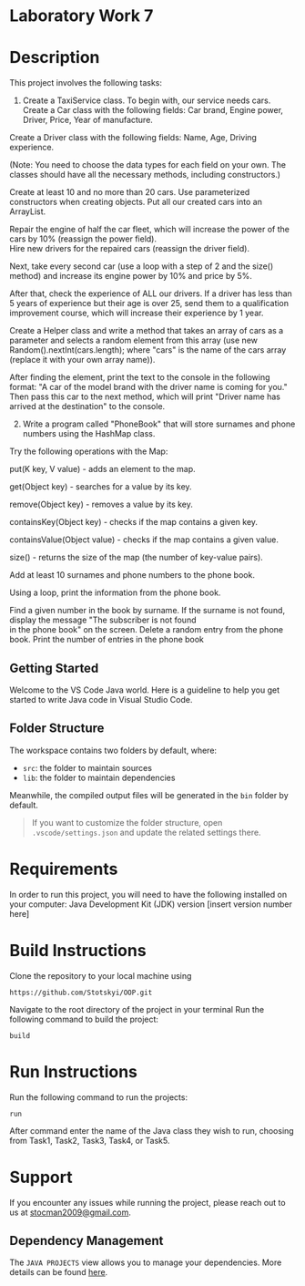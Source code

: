 # Laboratory Work 7

# Description
This project involves the following tasks:

1. Create a TaxiService class. To begin with, our service needs cars. Create a Car class with the following fields: 
  Car brand, Engine power, Driver, Price, Year of manufacture.
  
  Create a Driver class with the following fields: Name, Age, Driving experience.
  
  (Note: You need to choose the data types for each field on your own. The classes should have all the necessary methods,     including constructors.)
  
  Create at least 10 and no more than 20 cars. Use parameterized constructors when creating objects. Put all our created      cars into an ArrayList.
  
  Repair the engine of half the car fleet, which will increase the power of the cars by 10% (reassign the power field).       
  Hire new drivers for the repaired cars (reassign the driver field).
  
  Next, take every second car (use a loop with a step of 2 and the size() method) and increase its engine power by 10% and    price by 5%.
  
  After that, check the experience of ALL our drivers. If a driver has less than 5 years of experience but their age is       over 25, send them to a qualification improvement course, which will increase their experience by 1 year.
  
  Create a Helper class and write a method that takes an array of cars as a parameter and selects a random element from       this array (use new Random().nextInt(cars.length); where "cars" is the name of the cars array (replace it with your own     array name)).
  
  After finding the element, print the text to the console in the following format: "A car of the model brand with the        driver name is coming for you." Then pass this car to the next method, which will print "Driver name has arrived at the    destination" to the console.

2. Write a program called "PhoneBook" that will store surnames and phone numbers using the HashMap class.

Try the following operations with the Map:

put(K key, V value) - adds an element to the map.

get(Object key) - searches for a value by its key.

remove(Object key) - removes a value by its key.

containsKey(Object key) - checks if the map contains a given key.

containsValue(Object value) - checks if the map contains a given value.

size() - returns the size of the map (the number of key-value pairs).

Add at least 10 surnames and phone numbers to the phone book.

Using a loop, print the information from the phone book.

Find a given number in the book by surname. If the surname is not found, display the message "The subscriber is not found   
in the phone book" on the screen. Delete a random entry from the phone book. Print the number of entries in the phone book

## Getting Started

Welcome to the VS Code Java world. Here is a guideline to help you get started to write Java code in Visual Studio Code.

## Folder Structure

The workspace contains two folders by default, where:

- `src`: the folder to maintain sources
- `lib`: the folder to maintain dependencies

Meanwhile, the compiled output files will be generated in the `bin` folder by default.

> If you want to customize the folder structure, open `.vscode/settings.json` and update the related settings there.


# Requirements
In order to run this project, you will need to have the following installed on your computer:
Java Development Kit (JDK) version [insert version number here]

# Build Instructions
Clone the repository to your local machine using 
```
https://github.com/Stotskyi/OOP.git
```
Navigate to the root directory of the project in your terminal
Run the following command to build  the project: 
```
build
```

# Run Instructions
Run the following command to run the projects:
```
run
```
After command enter the name of the Java class they wish to run, choosing from Task1, Task2, Task3, Task4, or Task5.
 




# Support
If you encounter any issues while running the project, please reach out to us at stocman2009@gmail.com.
## Dependency Management

The `JAVA PROJECTS` view allows you to manage your dependencies. More details can be found [here](https://github.com/microsoft/vscode-java-dependency#manage-dependencies).
